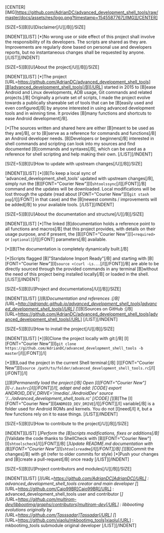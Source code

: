 [CENTER][IMG]https://github.com/AdrianDC/advanced_development_shell_tools/raw/master/docs/assets/res/logo.png?timestamp=1545587767[/IMG][/CENTER]


[SIZE=5][B][U]Disclaimer[/U][/B][/SIZE]

[INDENT][LIST]
[*]No wrong use or side effect of this project shall involve the responsibility of its developers.
   The scripts are shared as they are. Improvements are regularly done based on personal use
   and developers reports, but no instantaneous changes shall be requested by anyone.
[/LIST][/INDENT]


[SIZE=5][B][U]About the project[/U][/B][/SIZE]

[INDENT][LIST]
[*]The project [URL=https://github.com/AdrianDC/advanced_development_shell_tools][B]advanced_development_shell_tools[/B][/URL] started in 2015
   to [B]ease Android and Linux developments, ADB usage, Git commands and related projects.[/B]
   Originally a private set of scripts, I made the project evolve towards
   a publically shareable set of tools that can be [B]easily used and even configured[/B]
   by anyone interested in using advanced development tools and in winning time.
   It provides [B]many functions and shortcuts to ease Android development[/B].

[*]The sources written and shared here are either [B]meant to be used as they are[/B],
   or to [B]serve as a reference for commands and functions[/B] an Android developer needs.
   [B]Developers or beginners[/B] interested in shell commands and scripting
   can look into my sources and find documented [B]commands and syntaxes[/B],
   which can be used as a reference for shell scripting and help making their own.
[/LIST][/INDENT]


[SIZE=5][B][U]How to update with upstream changes[/U][/B][/SIZE]

[INDENT][LIST]
[*][B]To keep a local sync of 'advanced_development_shell_tools' updated with upstream changes[/B],
   simply run the [B][FONT="Courier New"][I]`shtoolssync`[/I][/FONT][/B] command and the updates will be downloaded.
   Local modifications will be lost through the update (read about [FONT="Courier New"][I]`git stash pop`[/I][/FONT] in that case)
   and the [B]newest commits / improvements will be added[/B] to your available tools.
[/LIST][/INDENT]


[SIZE=5][B][U]About the documentation and structure[/U][/B][/SIZE]

[INDENT][LIST]
[*]The linked [B]documentation holds a reference point to all functions and macros[/B]
   that this project provides, with details on their usage purpose,
    and if present, the [B][FONT="Courier New"][I]`<required>` or `[optional]`[/I][/FONT] parameters[/B] available.

[*][B]The documentation is completely dynamically built.[/B]

[*]Scripts flagged [B]"Standalone Import Ready"[/B] and starting with [B][FONT="Courier New"][I]`source <(curl -Ls...`[/I][/FONT][/B]
   are able to be directly sourced through the provided commands in any terminal
   [B]without the need of this project being installed locally[/B] or loaded in the shell.
[/LIST][/INDENT]


[SIZE=5][B][U]Project and documentations[/U][/B][/SIZE]

[INDENT][LIST]
[*][B]Documentation and references :[/B] [URL=http://adriandc.github.io/advanced_development_shell_tools]advanced_development_shell_tools[/URL]
[*][B]Sources on GitHub :[/B] [URL=https://github.com/AdrianDC/advanced_development_shell_tools]advanced_development_shell_tools[/URL]
[/LIST][/INDENT]


[SIZE=5][B][U]How to install the project[/U][/B][/SIZE]

[INDENT][LIST]
[*][B]Clone the project locally with git:[/B]
   [I][FONT="Courier New"][I]`git clone https://github.com/AdrianDC/advanced_development_shell_tools -b master`[/I][/FONT][/I]

[*][B]Load the project in the current Shell terminal:[/B]
   [I][FONT="Courier New"][I]`source /path/to/folder/advanced_development_shell_tools.rc`[/I][/FONT][/I]

[*][B]Permanently load the project:[/B] Open [I][FONT="Courier New"][I]`~/.bashrc`[/I][/FONT][/I], adapt and add:
   [CODE]
   export ANDROID_DEV_DRIVE='/media/../AndroidDev'
   source '/.../advanced_development_shell_tools.rc'
   [/CODE]
[*][B]The [I][FONT="Courier New"][I]`ANDROID_DEV_DRIVE`[/I][/FONT][/I] variable[/B] is a folder used for Android ROMs and kernels.
   You do not [I]need[/I] it, but a few functions rely on it to ease things.
[/LIST][/INDENT]


[SIZE=5][B][U]How to contribute to the project[/U][/B][/SIZE]

[INDENT][LIST]
[*]Perform the [B]scripts modifications, fixes or additions[/B]
[*]Validate the code thanks to ShellCheck with [B][FONT="Courier New"][I]`shtoolscheck`[/I][/FONT][/B]
[*]Update README.md documentation with [B][FONT="Courier New"][I]`shtoolsreadme`[/I][/FONT][/B]
[*][B]Commit the changes[/B] with git (refer to older commits for style)
[*]Push your changes and [B]create a pull-request[/B] once ready
[/LIST][/INDENT]


[SIZE=5][B][U]Project contributors and modules[/U][/B][/SIZE]

[INDENT][LIST]
[*][URL=https://github.com/AdrianDC]AdrianDC[/URL] : advanced_development_shell_tools creator and main developer
[*][URL=https://github.com/Caio99BR]Caio99BR[/URL] : advanced_development_shell_tools user and contributor
[*][URL=https://github.com/multirom-dev/libbootimg/graphs/contributors]multirom-dev[/URL] : libbootimg evolutions originally by [URL=https://github.com/Tasssadar]Tassadar[/URL]
[*][URL=https://github.com/xiaolu/mkbootimg_tools]xiaolu[/URL] : mkbootimg_tools submodule original developer
[/LIST][/INDENT]

